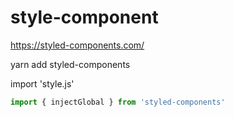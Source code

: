 # style-component

https://styled-components.com/



yarn add styled-components



import 'style.js'

```jsx
import { injectGlobal } from 'styled-components'
```



